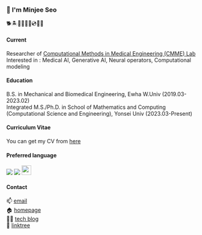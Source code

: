 ### 🐬 I'm Minjee Seo

🐕🏝️🍻🍾🎆🎸💿🧘👻

#### Current

Researcher of [Computational Methods in Medical Engineering (CMME) Lab](https://sites.google.com/view/yoonlabyonsei/)<br/>
Interested in : Medical AI, Generative AI, Neural operators, Computational modeling

#### Education

B.S. in Mechanical and Biomedical Engineering, Ewha W.Univ (2019.03-2023.02) <br/>
Integrated M.S./Ph.D. in School of Mathematics and Computing (Computational Science and Engineering), Yonsei Univ (2023.03-Present)

#### Curriculum Vitae

You can get my CV from [here](https://drive.google.com/file/d/1PnQjiTVA7OMEDG4gW2cv8uxXaHL7r9ly/view?usp=sharing)

#### Preferred language

<img src="https://img.shields.io/badge/-Python-3776AB?style=flat&logo=Python&logoColor=white"/> <img src="https://img.shields.io/badge/-Pytorch-EE4C2C?style=flat&logo=Pytorch&logoColor=white"/> <img src="https://www.svgrepo.com/show/373830/matlab.svg" width="25" height="25"/>

#### Contact

📫 [email](mailto:islandz@yonsei.ac.kr)<br/>
🏠 [homepage](https://minjee-seo.github.io)<br/>
👩‍💻 [tech blog](https://minmiin.tistory.com)<br/>
🔎 [linktree](https://linktr.ee/minmiin)<br/>
